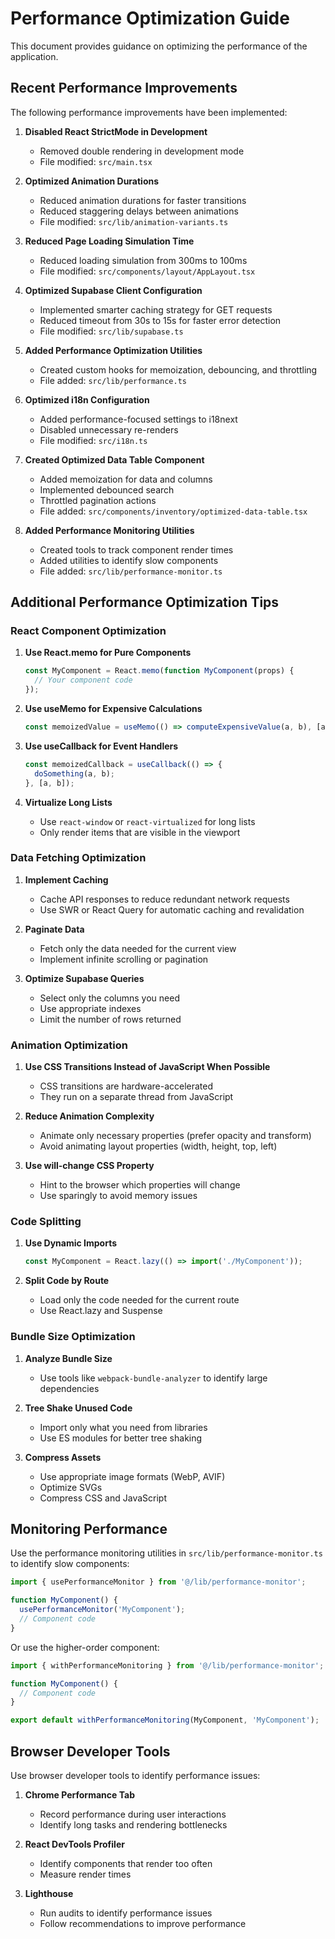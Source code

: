 # Performance Optimization Guide

This document provides guidance on optimizing the performance of the application.

## Recent Performance Improvements

The following performance improvements have been implemented:

1. **Disabled React StrictMode in Development**
   - Removed double rendering in development mode
   - File modified: `src/main.tsx`

2. **Optimized Animation Durations**
   - Reduced animation durations for faster transitions
   - Reduced staggering delays between animations
   - File modified: `src/lib/animation-variants.ts`

3. **Reduced Page Loading Simulation Time**
   - Reduced loading simulation from 300ms to 100ms
   - File modified: `src/components/layout/AppLayout.tsx`

4. **Optimized Supabase Client Configuration**
   - Implemented smarter caching strategy for GET requests
   - Reduced timeout from 30s to 15s for faster error detection
   - File modified: `src/lib/supabase.ts`

5. **Added Performance Optimization Utilities**
   - Created custom hooks for memoization, debouncing, and throttling
   - File added: `src/lib/performance.ts`

6. **Optimized i18n Configuration**
   - Added performance-focused settings to i18next
   - Disabled unnecessary re-renders
   - File modified: `src/i18n.ts`

7. **Created Optimized Data Table Component**
   - Added memoization for data and columns
   - Implemented debounced search
   - Throttled pagination actions
   - File added: `src/components/inventory/optimized-data-table.tsx`

8. **Added Performance Monitoring Utilities**
   - Created tools to track component render times
   - Added utilities to identify slow components
   - File added: `src/lib/performance-monitor.ts`

## Additional Performance Optimization Tips

### React Component Optimization

1. **Use React.memo for Pure Components**
   ```jsx
   const MyComponent = React.memo(function MyComponent(props) {
     // Your component code
   });
   ```

2. **Use useMemo for Expensive Calculations**
   ```jsx
   const memoizedValue = useMemo(() => computeExpensiveValue(a, b), [a, b]);
   ```

3. **Use useCallback for Event Handlers**
   ```jsx
   const memoizedCallback = useCallback(() => {
     doSomething(a, b);
   }, [a, b]);
   ```

4. **Virtualize Long Lists**
   - Use `react-window` or `react-virtualized` for long lists
   - Only render items that are visible in the viewport

### Data Fetching Optimization

1. **Implement Caching**
   - Cache API responses to reduce redundant network requests
   - Use SWR or React Query for automatic caching and revalidation

2. **Paginate Data**
   - Fetch only the data needed for the current view
   - Implement infinite scrolling or pagination

3. **Optimize Supabase Queries**
   - Select only the columns you need
   - Use appropriate indexes
   - Limit the number of rows returned

### Animation Optimization

1. **Use CSS Transitions Instead of JavaScript When Possible**
   - CSS transitions are hardware-accelerated
   - They run on a separate thread from JavaScript

2. **Reduce Animation Complexity**
   - Animate only necessary properties (prefer opacity and transform)
   - Avoid animating layout properties (width, height, top, left)

3. **Use will-change CSS Property**
   - Hint to the browser which properties will change
   - Use sparingly to avoid memory issues

### Code Splitting

1. **Use Dynamic Imports**
   ```jsx
   const MyComponent = React.lazy(() => import('./MyComponent'));
   ```

2. **Split Code by Route**
   - Load only the code needed for the current route
   - Use React.lazy and Suspense

### Bundle Size Optimization

1. **Analyze Bundle Size**
   - Use tools like `webpack-bundle-analyzer` to identify large dependencies

2. **Tree Shake Unused Code**
   - Import only what you need from libraries
   - Use ES modules for better tree shaking

3. **Compress Assets**
   - Use appropriate image formats (WebP, AVIF)
   - Optimize SVGs
   - Compress CSS and JavaScript

## Monitoring Performance

Use the performance monitoring utilities in `src/lib/performance-monitor.ts` to identify slow components:

```jsx
import { usePerformanceMonitor } from '@/lib/performance-monitor';

function MyComponent() {
  usePerformanceMonitor('MyComponent');
  // Component code
}
```

Or use the higher-order component:

```jsx
import { withPerformanceMonitoring } from '@/lib/performance-monitor';

function MyComponent() {
  // Component code
}

export default withPerformanceMonitoring(MyComponent, 'MyComponent');
```

## Browser Developer Tools

Use browser developer tools to identify performance issues:

1. **Chrome Performance Tab**
   - Record performance during user interactions
   - Identify long tasks and rendering bottlenecks

2. **React DevTools Profiler**
   - Identify components that render too often
   - Measure render times

3. **Lighthouse**
   - Run audits to identify performance issues
   - Follow recommendations to improve performance
